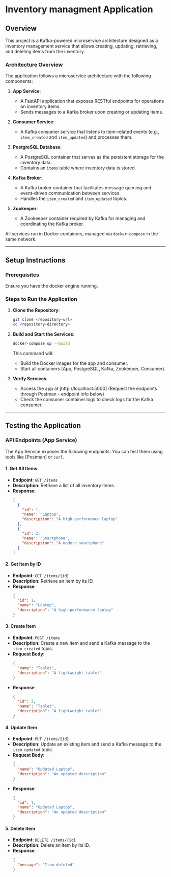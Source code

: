 # Inventory managment Application

## Overview
This project is a Kafka-powered microservice architecture designed as a inventory management service that allows creating, updating, retrieving, and deleting items from the inventory.

### Architecture Overview
The application follows a microservice architecture with the following components:

1. **App Service**:
   - A FastAPI application that exposes RESTful endpoints for operations on inventory items.
   - Sends messages to a Kafka broker upon creating or updating items.

2. **Consumer Service**:
   - A Kafka consumer service that listens to item-related events (e.g., `item_created` and `item_updated`) and processes them.

3. **PostgreSQL Database**:
   - A PostgreSQL container that serves as the persistent storage for the inventory data.
   - Contains an `items` table where inventory data is stored.

4. **Kafka Broker**:
   - A Kafka broker container that facilitates message queuing and event-driven communication between services.
   - Handles the `item_created` and `item_updated` topics.

5. **Zookeeper**:
   - A Zookeeper container required by Kafka for managing and coordinating the Kafka broker.


All services run in Docker containers, managed via `docker-compose` in the same network.

---

## Setup Instructions

### Prerequisites
Ensure you have the docker engine running.

### Steps to Run the Application

1. **Clone the Repository**:
   ```bash
   git clone <repository-url>
   cd <repository-directory>
   ```

2. **Build and Start the Services**:
   ```bash
   docker-compose up --build
   ```
   This command will:
   - Build the Docker images for the app and consumer.
   - Start all containers (App, PostgreSQL, Kafka, Zookeeper, Consumer).

3. **Verify Services**:
   - Access the app at [http://localhost:5000] (Request the endpoints through Postman - endpoint info below)
   - Check the consumer container logs to check logs for the Kafka consumer.

---

## Testing the Application
### API Endpoints (App Service)
The App Service exposes the following endpoints:
You can test them using tools like [Postman] or `curl`.

#### 1. Get All Items
- **Endpoint**: `GET /items`
- **Description**: Retrieve a list of all inventory items.
- **Response**:
  ```json
  [
    {
      "id": 1,
      "name": "Laptop",
      "description": "A high-performance laptop"
    },
    {
      "id": 2,
      "name": "Smartphone",
      "description": "A modern smartphone"
    }
  ]
  ```

#### 2. Get Item by ID
- **Endpoint**: `GET /items/{id}`
- **Description**: Retrieve an item by its ID.
- **Response**:
  ```json
  {
    "id": 1,
    "name": "Laptop",
    "description": "A high-performance laptop"
  }
  ```

#### 3. Create Item
- **Endpoint**: `POST /items`
- **Description**: Create a new item and send a Kafka message to the `item_created` topic.
- **Request Body**:
  ```json
  {
    "name": "Tablet",
    "description": "A lightweight tablet"
  }
  ```
- **Response**:
  ```json
  {
    "id": 3,
    "name": "Tablet",
    "description": "A lightweight tablet"
  }
  ```

#### 4. Update Item
- **Endpoint**: `PUT /items/{id}`
- **Description**: Update an existing item and send a Kafka message to the `item_updated` topic.
- **Request Body**:
  ```json
  {
    "name": "Updated Laptop",
    "description": "An updated description"
  }
  ```
- **Response**:
  ```json
  {
    "id": 1,
    "name": "Updated Laptop",
    "description": "An updated description"
  }
  ```

#### 5. Delete Item
- **Endpoint**: `DELETE /items/{id}`
- **Description**: Delete an item by its ID.
- **Response**:
  ```json
  {
    "message": "Item deleted"
  }
  ```

